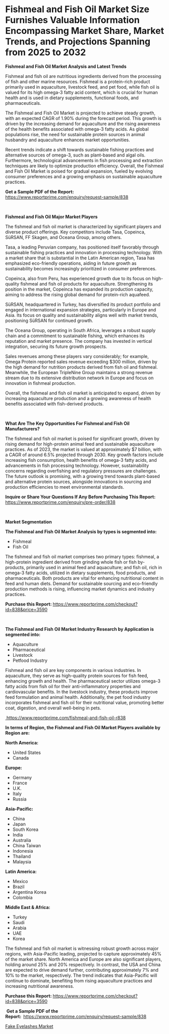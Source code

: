 <p><h1>Fishmeal and Fish Oil Market Size Furnishes Valuable Information Encompassing Market Share, Market Trends, and Projections Spanning from 2025 to 2032</h1></p><p><strong>Fishmeal and Fish Oil Market Analysis and Latest Trends</strong></p>
<p><p>Fishmeal and fish oil are nutritious ingredients derived from the processing of fish and other marine resources. Fishmeal is a protein-rich product primarily used in aquaculture, livestock feed, and pet food, while fish oil is valued for its high omega-3 fatty acid content, which is crucial for human health and is used in dietary supplements, functional foods, and pharmaceuticals.</p><p>The Fishmeal and Fish Oil Market is projected to achieve steady growth, with an expected CAGR of 1.90% during the forecast period. This growth is driven by the increasing demand for aquaculture and the rising awareness of the health benefits associated with omega-3 fatty acids. As global populations rise, the need for sustainable protein sources in animal husbandry and aquaculture enhances market opportunities.</p><p>Recent trends indicate a shift towards sustainable fishing practices and alternative sources of omega-3, such as plant-based and algal oils. Furthermore, technological advancements in fish processing and extraction techniques are likely to optimize production efficiency. Overall, the Fishmeal and Fish Oil Market is poised for gradual expansion, fueled by evolving consumer preferences and a growing emphasis on sustainable aquaculture practices.</p></p>
<p><strong>Get a Sample PDF of the Report:&nbsp;</strong> <a href="https://www.reportprime.com/enquiry/request-sample/838?utm_campaign=2929&utm_medium=2&utm_source=Github&utm_content=ia&utm_term=18032025&utm_id=fishmeal-and-fish-oil">https://www.reportprime.com/enquiry/request-sample/838</a></p>
<p>&nbsp;</p>
<p><strong>Fishmeal and Fish Oil Major Market Players</strong></p>
<p><p>The fishmeal and fish oil market is characterized by significant players and diverse product offerings. Key competitors include Tasa, Copeinca, SüRSAN, FF Skagen, and Oceana Group, among others. </p><p>Tasa, a leading Peruvian company, has positioned itself favorably through sustainable fishing practices and innovation in processing technology. With a market share that is substantial in the Latin American region, Tasa has emphasized eco-friendly operations, aiding in future growth as sustainability becomes increasingly prioritized in consumer preferences.</p><p>Copeinca, also from Peru, has experienced growth due to its focus on high-quality fishmeal and fish oil products for aquaculture. Strengthening its position in the market, Copeinca has expanded its production capacity, aiming to address the rising global demand for protein-rich aquafeed.</p><p>SüRSAN, headquartered in Turkey, has diversified its product portfolio and engaged in international expansion strategies, particularly in Europe and Asia. Its focus on quality and sustainability aligns well with market trends, positioning SüRSAN for continued growth.</p><p>The Oceana Group, operating in South Africa, leverages a robust supply chain and a commitment to sustainable fishing, which enhances its reputation and market presence. The company has invested in vertical integration, securing its future growth prospects.</p><p>Sales revenues among these players vary considerably; for example, Omega Protein reported sales revenue exceeding $300 million, driven by the high demand for nutrition products derived from fish oil and fishmeal. Meanwhile, the European TripleNine Group maintains a strong revenue stream due to its extensive distribution network in Europe and focus on innovation in fishmeal production.</p><p>Overall, the fishmeal and fish oil market is anticipated to expand, driven by increasing aquaculture production and a growing awareness of health benefits associated with fish-derived products.</p></p>
<p>&nbsp;</p>
<p><strong>What Are The Key Opportunities For Fishmeal and Fish Oil Manufacturers?</strong></p>
<p><p>The fishmeal and fish oil market is poised for significant growth, driven by rising demand for high-protein animal feed and sustainable aquaculture practices. As of 2023, the market is valued at approximately $7 billion, with a CAGR of around 6.5% projected through 2030. Key growth factors include increasing fish consumption, health benefits of omega-3 fatty acids, and advancements in fish processing technology. However, sustainability concerns regarding overfishing and regulatory pressures are challenges. The future outlook is promising, with a growing trend towards plant-based and alternative protein sources, alongside innovations in sourcing and production efficiencies to meet environmental standards.</p></p>
<p><strong>Inquire or Share Your Questions If Any Before Purchasing This Report:</strong> <a href="https://www.reportprime.com/enquiry/pre-order/838?utm_campaign=2929&utm_medium=2&utm_source=Github&utm_content=ia&utm_term=18032025&utm_id=fishmeal-and-fish-oil">https://www.reportprime.com/enquiry/pre-order/838</a></p>
<p>&nbsp;</p>
<p><strong>Market Segmentation</strong></p>
<p><strong>The Fishmeal and Fish Oil Market Analysis by types is segmented into:</strong></p>
<p><ul><li>Fishmeal</li><li>Fish Oil</li></ul></p>
<p><p>The fishmeal and fish oil market comprises two primary types: fishmeal, a high-protein ingredient derived from grinding whole fish or fish by-products, primarily used in animal feed and aquaculture; and fish oil, rich in omega-3 fatty acids, utilized in dietary supplements, food products, and pharmaceuticals. Both products are vital for enhancing nutritional content in feed and human diets. Demand for sustainable sourcing and eco-friendly production methods is rising, influencing market dynamics and industry practices.</p></p>
<p><strong>Purchase this Report:&nbsp;</strong><a href="https://www.reportprime.com/checkout?id=838&price=3590&utm_campaign=2929&utm_medium=2&utm_source=Github&utm_content=ia&utm_term=18032025&utm_id=fishmeal-and-fish-oil">https://www.reportprime.com/checkout?id=838&price=3590</a></p>
<p>&nbsp;</p>
<p><strong>The Fishmeal and Fish Oil Market Industry Research by Application is segmented into:</strong></p>
<p><ul><li>Aquaculture</li><li>Pharmaceutical</li><li>Livestock</li><li>Petfood Industry</li></ul></p>
<p><p>Fishmeal and fish oil are key components in various industries. In aquaculture, they serve as high-quality protein sources for fish feed, enhancing growth and health. The pharmaceutical sector utilizes omega-3 fatty acids from fish oil for their anti-inflammatory properties and cardiovascular benefits. In the livestock industry, these products improve feed formulation and animal health. Additionally, the pet food industry incorporates fishmeal and fish oil for their nutritional value, promoting better coat, digestion, and overall well-being in pets.</p></p>
<p><a href="https://www.reportprime.com/fishmeal-and-fish-oil-r838?utm_campaign=2929&utm_medium=2&utm_source=Github&utm_content=ia&utm_term=18032025&utm_id=fishmeal-and-fish-oil">&nbsp;https://www.reportprime.com/fishmeal-and-fish-oil-r838</a></p>
<p><strong>In terms of Region, the Fishmeal and Fish Oil Market Players available by Region are:</strong></p>
<p>
    <p> <strong> North America: </strong>
        <ul>
            <li>United States</li>
            <li>Canada</li>
        </ul>
        </p> 
    <p> <strong> Europe: </strong>
        <ul>
            <li>Germany</li>
            <li>France</li>
            <li>U.K.</li>
            <li>Italy</li>
            <li>Russia</li>
        </ul>
        </p> 
    <p> <strong> Asia-Pacific: </strong>
        <ul>
            <li>China</li>
            <li>Japan</li>
            <li>South Korea</li>
            <li>India</li>
            <li>Australia</li>
            <li>China Taiwan</li>
            <li>Indonesia</li>
            <li>Thailand</li>
            <li>Malaysia</li>
        </ul>
        </p> 
    <p> <strong> Latin America: </strong>
        <ul>
            <li>Mexico</li>
            <li>Brazil</li>
            <li>Argentina Korea</li>
            <li>Colombia</li>
        </ul>
        </p> 
    <p> <strong> Middle East & Africa: </strong>
        <ul>
            <li>Turkey</li>
            <li>Saudi</li>
            <li>Arabia</li>
            <li>UAE</li>
            <li>Korea</li>
        </ul>
    </p>
    </p>
<p><p>The fishmeal and fish oil market is witnessing robust growth across major regions, with Asia-Pacific leading, projected to capture approximately 45% of the market share. North America and Europe are also significant players, holding around 25% and 20% respectively. In contrast, the USA and China are expected to drive demand further, contributing approximately 7% and 10% to the market, respectively. The trend indicates that Asia-Pacific will continue to dominate, benefiting from rising aquaculture practices and increasing nutritional awareness.</p></p>
<p><strong>Purchase this Report: </strong><a href="https://www.reportprime.com/checkout?id=838&price=3590&utm_campaign=2929&utm_medium=2&utm_source=Github&utm_content=ia&utm_term=18032025&utm_id=fishmeal-and-fish-oil">https://www.reportprime.com/checkout?id=838&price=3590</a></p>
<p>&nbsp;<strong>Get a Sample PDF of the Report:&nbsp;&nbsp;</strong><a href="https://www.reportprime.com/enquiry/request-sample/838?utm_campaign=2929&utm_medium=2&utm_source=Github&utm_content=ia&utm_term=18032025&utm_id=fishmeal-and-fish-oil">https://www.reportprime.com/enquiry/request-sample/838</a></p>
<p><strong></strong></p>
<p><p><a href="https://github.com/verikaahova/Market-Research-Report-List-1/blob/main/fake-eyelashes-market.md?utm_campaign=2929&utm_medium=2&utm_source=Github&utm_content=ia&utm_term=18032025&utm_id=fishmeal-and-fish-oil">Fake Eyelashes Market</a></p></p>